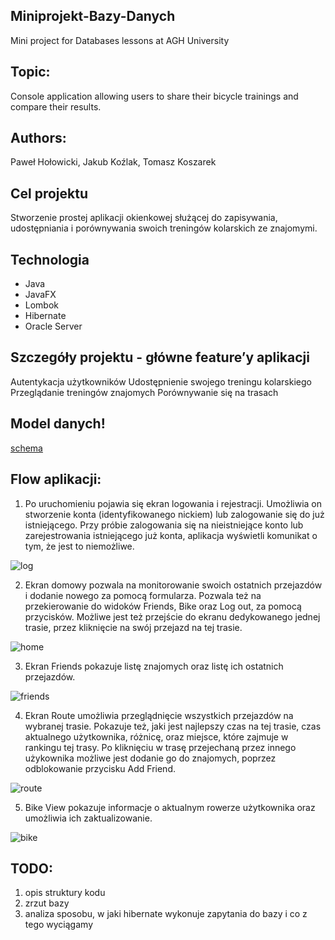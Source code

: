 ## Miniprojekt-Bazy-Danych
Mini project for Databases lessons at AGH University

## Topic:
Console application allowing users to share their bicycle trainings and compare their results.

## Authors:
Paweł Hołowicki, Jakub Koźlak, Tomasz Koszarek



## Cel projektu
Stworzenie prostej aplikacji okienkowej służącej do zapisywania, udostępniania i porównywania swoich treningów kolarskich ze znajomymi.

## Technologia
* Java
* JavaFX
* Lombok
* Hibernate
* Oracle Server

## Szczegóły projektu - główne feature’y aplikacji
Autentykacja użytkowników
Udostępnienie swojego treningu kolarskiego
Przeglądanie treningów znajomych
Porównywanie się na trasach

## Model danych!

[schema](https://user-images.githubusercontent.com/72392522/119807540-83061680-bee3-11eb-9709-ad7029ef2bdd.jpg)

## Flow aplikacji:

1. Po uruchomieniu pojawia się ekran logowania i rejestracji.
Umożliwia on stworzenie konta (identyfikowanego nickiem) lub
zalogowanie się do już istniejącego. Przy próbie zalogowania się na nieistniejące konto
lub zarejestrowania istniejącego już konta, aplikacja wyświetli komunikat o tym, że jest to niemożliwe.

![log](https://user-images.githubusercontent.com/72392522/119807065-10953680-bee3-11eb-9bda-69175f8a798b.jpg)

2. Ekran domowy pozwala na monitorowanie swoich ostatnich przejazdów
i dodanie nowego za pomocą formularza. Pozwala też na przekierowanie do
widoków Friends, Bike oraz Log out, za pomocą przycisków.
Możliwe jest też przejście do ekranu dedykowanego jednej trasie, przez kliknięcie na swój przejazd na tej trasie.

![home](https://user-images.githubusercontent.com/72392522/120905544-13b2c400-c653-11eb-943d-917ddae536b7.jpg)

3. Ekran Friends pokazuje listę znajomych oraz listę ich ostatnich przejazdów.

![friends](https://user-images.githubusercontent.com/72392522/120905669-faf6de00-c653-11eb-8d19-89ff1fde2973.jpg)

4. Ekran Route umożliwia przeglądnięcie wszystkich przejazdów na wybranej trasie.
Pokazuje też, jaki jest najlepszy czas na tej trasie, czas aktualnego użytkownika,
różnicę, oraz miejsce, które zajmuje w rankingu tej trasy.
Po kliknięciu w trasę przejechaną przez innego użykownika możliwe jest dodanie go do znajomych, poprzez odblokowanie przycisku Add Friend.

![route](https://user-images.githubusercontent.com/72392522/120906147-52e31400-c657-11eb-97ea-997963bc872d.jpg)

5. Bike View pokazuje informacje o aktualnym rowerze użytkownika oraz umożliwia ich zaktualizowanie.

![bike](https://user-images.githubusercontent.com/72392522/120906184-a0f81780-c657-11eb-9bc9-61ca57da7bee.jpg)


## TODO:
1. opis struktury kodu
2. zrzut bazy
3. analiza sposobu, w jaki hibernate wykonuje zapytania do bazy i co z tego wyciągamy
